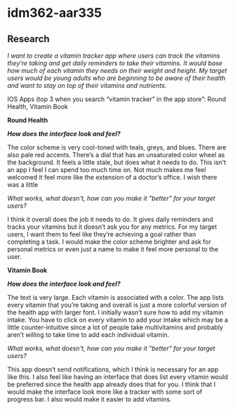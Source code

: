 # idm362-aar335
## Research
*I want to create a vitamin tracker app where users can track the vitamins they’re taking and get daily reminders to take their vitamins. It would base how much of each vitamin they needs on their weight and height. My target users would be young adults who are beginning to be aware of their health and want to stay on top of their vitamins and nutrients.*

IOS Apps (top 3 when you search “vitamin tracker” in the app store”: Round Health, Vitamin Book

************************Round Health************************

*************************************How does the interface look and feel?*************************************

The color scheme is very cool-toned with teals, greys, and blues. There are also pale red accents. There’s a dial that has an unsaturated color wheel as the background. It feels a little stale, but does what it needs to do. This isn’t an app I feel I can spend too much time on. Not much makes me feel welcomed it feel more like the extension of a doctor’s office. I wish there was a little 

*What works, what doesn't, how can you make it "better" for your target users?*

I think it overall does the job it needs to do. It gives daily reminders and tracks your vitamins but it doesn’t ask you for any metrics. For my target users, I want them to feel like they’re achieving a goal rather than completing a task. I would make the color scheme brighter and ask for personal metrics or even just a name to make it feel more personal to the user.

************************Vitamin Book************************

*************************************How does the interface look and feel?*************************************

The text is very large. Each vitamin is associated with a color. The app lists every vitamin that you’re taking and overall is just a more colorful version of the health app with larger font. I initially wasn’t sure how to add my vitamin intake. You have to click on every vitamin to add your intake which may be a little counter-intuitive since a lot of people take multivitamins and probably aren’t willing to take time to add each individual vitamin.

*What works, what doesn't, how can you make it "better" for your target users?*

This app doesn’t send notifications, which I think is necessary for an app like this. I also feel like having an interface that does list every vitamin would be preferred since the health app already does that for you. I think that I would make the interface look more like a tracker with some sort of progress bar. I also would make it easier to add vitamins.
